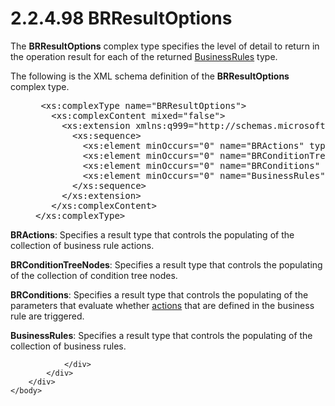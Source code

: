 <html dir="LTR" xmlns:mshelp="http://msdn.microsoft.com/mshelp" xmlns:ddue="http://ddue.schemas.microsoft.com/authoring/2003/5" xmlns:xlink="http://www.w3.org/1999/xlink" xmlns:tool="http://www.microsoft.com/tooltip">
    <head>
        <meta http-equiv="Content-Type" content="text/html; CHARSET=utf-8"></meta>
        <meta name="save" content="history"></meta>
        <title>2.2.4.98 BRResultOptions</title>
        <xml>
            <mshelp:toctitle title="2.2.4.98 BRResultOptions"></mshelp:toctitle>
            <mshelp:rltitle title="[MS-SSMDSWS-15]: BRResultOptions"></mshelp:rltitle>
            <mshelp:keyword index="A" term="57541458-e211-4d78-87ba-ac2bea06c53a"></mshelp:keyword>
            <mshelp:attr name="DCSext.ContentType" value="open specification"></mshelp:attr>
            <mshelp:attr name="AssetID" value="57541458-e211-4d78-87ba-ac2bea06c53a"></mshelp:attr>
            <mshelp:attr name="TopicType" value="kbRef"></mshelp:attr>
            <mshelp:attr name="DCSext.Title" value="[MS-SSMDSWS-15]: BRResultOptions" />
        </xml>
    </head>
    <body>
        <div id="header">
            <h1 class="heading">2.2.4.98 BRResultOptions</h1>
        </div>
        <div id="mainSection">
            <div id="mainBody">
                <div id="allHistory" class="saveHistory"></div>
                <div id="sectionSection0" class="section" name="collapseableSection">
                    

<p>The <b>BRResultOptions</b> complex type specifies the level
of detail to return in the operation result for each of the returned <a href="08361ce3-4ee5-4641-9018-8f997c19da6b.md">BusinessRules</a> type.</p>

<p>The following is the XML schema definition of the <b>BRResultOptions</b>
complex type.</p>

<dl>
<dd>
<div><pre> &lt;xs:complexType name=&quot;BRResultOptions&quot;&gt;
   &lt;xs:complexContent mixed=&quot;false&quot;&gt;
     &lt;xs:extension xmlns:q999=&quot;http://schemas.microsoft.com/sqlserver/masterdataservices/2009/09&quot; base=&quot;q999:DataContractBase&quot;&gt;
       &lt;xs:sequence&gt;
         &lt;xs:element minOccurs=&quot;0&quot; name=&quot;BRActions&quot; type=&quot;q999:ResultType&quot;/&gt;
         &lt;xs:element minOccurs=&quot;0&quot; name=&quot;BRConditionTreeNodes&quot; type=&quot;q999:ResultType&quot;/&gt;
         &lt;xs:element minOccurs=&quot;0&quot; name=&quot;BRConditions&quot; type=&quot;q999:ResultType&quot;/&gt;
         &lt;xs:element minOccurs=&quot;0&quot; name=&quot;BusinessRules&quot; type=&quot;q999:ResultType&quot;/&gt;
       &lt;/xs:sequence&gt;
     &lt;/xs:extension&gt;
   &lt;/xs:complexContent&gt;
&lt;/xs:complexType&gt;
</pre></div>
</dd></dl>

<p><b>BRActions</b>: Specifies a result type that
controls the populating of the collection of business rule actions.</p>

<p><b>BRConditionTreeNodes</b>: Specifies a result type
that controls the populating of the collection of condition tree nodes.</p>

<p><b>BRConditions</b>: Specifies a result type that
controls the populating of the parameters that evaluate whether <a href="ad350219-f30b-4bac-99e5-6477986f9a7a.md#gt_b178b6c0-7df9-4107-95ca-12c7f0b9900b">actions</a> that are defined in
the business rule are triggered.</p>

<p><b>BusinessRules</b>: Specifies a result type that
controls the populating of the collection of business rules.</p>


                </div>
            </div>
        </div>
    </body>
</html>